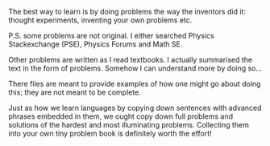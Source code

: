 The best way to learn is by doing problems the way the inventors did it: thought experiments, inventing your own problems etc. 

P.S. some problems are not original. I either searched Physics Stackexchange (PSE), Physics Forums and Math SE.

Other problems are written as I read textbooks. I actually summarised the text in the form of problems. Somehow I can understand more by doing so...

There files are meant to provide examples of how one might go about doing this; they are not meant to be complete.

Just as how we learn languages by copying down sentences with advanced phrases embedded in them, we ought copy down full problems and solutions of the hardest and most illuminating problems. Collecting them into your own tiny problem book is definitely worth the effort!
